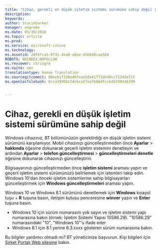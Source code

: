 ```yaml
---
title: "Cihaz, gerekli en düşük işletim sistemi sürümüne sahip değil | Microsoft Intune"
description: 
keywords: 
author: Staciebarker
manager: angrobe
ms.date: 05/30/2016
ms.topic: article
ms.prod: 
ms.service: microsoft-intune
ms.technology: 
ms.assetid: 2df6fca5-9731-4ea0-a8ee-45b648caa5b4
ROBOTS: NOINDEX,NOFOLLOW
ms.reviewer: chrisgre
ms.suite: ems
translationtype: Human Translation
ms.sourcegitcommit: 08eeb1f330ed8fcea5da41f71ded0ccf124da7c5
ms.openlocfilehash: 6cca3995bc5dcbca57ea7b06dfccbd4290436399


---
```



# Cihaz, gerekli en düşük işletim sistemi sürümüne sahip değil

Windows cihazınız, BT bölümünüzün gerektirdiği en düşük işletim sistemi sürümünü karşılamıyor. Mobil cihazınızı güncelleştirmeden önce **Ayarlar** &gt; **hakkında** öğesine dokunarak geçerli işletim sistemini denetleyin ve ardından **Ayarlar** &gt; **telefon güncelleştirmesi** &gt; **güncelleştirmeleri denetle** öğesine dokunarak cihazınızı güncelleştirin.

Bilgisayarınızı güncelleştirmeden önce **işletim sistemi** araması yapın ve geçerli işletim sistemi sürümünüzü belirlemek için istemleri takip edin. Windows 10'dan önceki işletim sistemlerine sahip bilgisayarları güncelleştirmek için **Windows güncelleştirmeleri** araması yapın.

Windows 10 ve Windows 8.1 sürümünü denetlemek için **Windows** kısayol tuşu + **R** tuşuna basın, iletişim kutusu penceresine **winver** yazın ve **Enter** tuşuna basın.

- Windows 10 için sürüm numarasını yok sayın ve işletim sistemi yapı numarasına bakın (örnek: İşletim Sistemi Yapısı 10586.29). "10586.29" numarasındaki "10", "Windows 10"’u ifade eder
- Windows 8.1 için 8.1 yerine 6.3.xxxx gösteren sürüm numarasına bakın.

Bu bilgiler yardımcı olmadı mı? BT yöneticinize başvurun. Kişi bilgileri için [Şirket Portalı Web sitesine](http://portal.manage.microsoft.com) bakın.





<!--HONumber=Aug16_HO5-->


